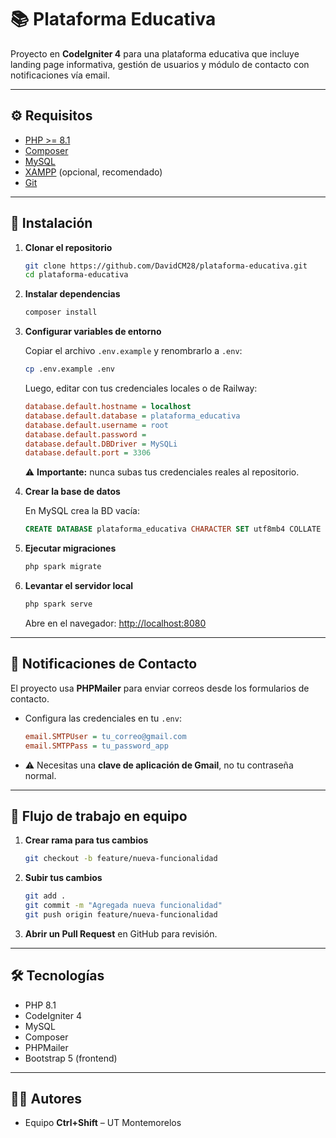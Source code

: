 # 📚 Plataforma Educativa

Proyecto en **CodeIgniter 4** para una plataforma educativa que incluye landing page informativa, gestión de usuarios y módulo de contacto con notificaciones vía email.

---

## ⚙️ Requisitos

- [PHP >= 8.1](https://www.php.net/downloads)
- [Composer](https://getcomposer.org/)
- [MySQL](https://dev.mysql.com/downloads/)
- [XAMPP](https://www.apachefriends.org/es/index.html) (opcional, recomendado)
- [Git](https://git-scm.com/)

---

## 🚀 Instalación

1. **Clonar el repositorio**

   ```bash
   git clone https://github.com/DavidCM28/plataforma-educativa.git
   cd plataforma-educativa
   ```

2. **Instalar dependencias**

   ```bash
   composer install
   ```

3. **Configurar variables de entorno**

   Copiar el archivo `.env.example` y renombrarlo a `.env`:

   ```bash
   cp .env.example .env
   ```

   Luego, editar con tus credenciales locales o de Railway:

   ```ini
   database.default.hostname = localhost
   database.default.database = plataforma_educativa
   database.default.username = root
   database.default.password =
   database.default.DBDriver = MySQLi
   database.default.port = 3306
   ```

   ⚠️ **Importante:** nunca subas tus credenciales reales al repositorio.

4. **Crear la base de datos**

   En MySQL crea la BD vacía:

   ```sql
   CREATE DATABASE plataforma_educativa CHARACTER SET utf8mb4 COLLATE utf8mb4_general_ci;
   ```

5. **Ejecutar migraciones**

   ```bash
   php spark migrate
   ```

6. **Levantar el servidor local**

   ```bash
   php spark serve
   ```

   Abre en el navegador: [http://localhost:8080](http://localhost:8080)

---

## 📩 Notificaciones de Contacto

El proyecto usa **PHPMailer** para enviar correos desde los formularios de contacto.

- Configura las credenciales en tu `.env`:

  ```ini
  email.SMTPUser = tu_correo@gmail.com
  email.SMTPPass = tu_password_app
  ```

- ⚠️ Necesitas una **clave de aplicación de Gmail**, no tu contraseña normal.

---

## 🤝 Flujo de trabajo en equipo

1. **Crear rama para tus cambios**

   ```bash
   git checkout -b feature/nueva-funcionalidad
   ```

2. **Subir tus cambios**

   ```bash
   git add .
   git commit -m "Agregada nueva funcionalidad"
   git push origin feature/nueva-funcionalidad
   ```

3. **Abrir un Pull Request** en GitHub para revisión.

---

## 🛠️ Tecnologías

- PHP 8.1
- CodeIgniter 4
- MySQL
- Composer
- PHPMailer
- Bootstrap 5 (frontend)

---

## 👨‍💻 Autores

- Equipo **Ctrl+Shift** – UT Montemorelos
